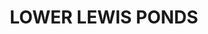---
lastmod: '2025-04-06T06:05:20+00:00'
latitude: -33.233929
layout: suburb
longitude: 149.116263
postcode: '2800'
state: NSW
title: LOWER LEWIS PONDS
url: /nsw/lower-lewis-ponds/
---